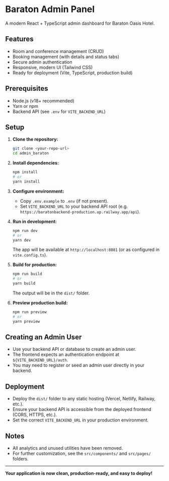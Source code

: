 
# Baraton Admin Panel

A modern React + TypeScript admin dashboard for Baraton Oasis Hotel.

## Features

- Room and conference management (CRUD)
- Booking management (with details and status tabs)
- Secure admin authentication
- Responsive, modern UI (Tailwind CSS)
- Ready for deployment (Vite, TypeScript, production build)

## Prerequisites

- Node.js (v18+ recommended)
- Yarn or npm
- Backend API (see `.env` for `VITE_BACKEND_URL`)

## Setup

1. **Clone the repository:**
   ```bash
   git clone <your-repo-url>
   cd admin_baraton
   ```

2. **Install dependencies:**
   ```bash
   npm install
   # or
   yarn install
   ```

3. **Configure environment:**
   - Copy `.env.example` to `.env` (if not present).
   - Set `VITE_BACKEND_URL` to your backend API root (e.g. `https://baratonbackend-production.up.railway.app/api`).

4. **Run in development:**
   ```bash
   npm run dev
   # or
   yarn dev
   ```
   The app will be available at `http://localhost:8081` (or as configured in `vite.config.ts`).

5. **Build for production:**
   ```bash
   npm run build
   # or
   yarn build
   ```
   The output will be in the `dist/` folder.

6. **Preview production build:**
   ```bash
   npm run preview
   # or
   yarn preview
   ```

## Creating an Admin User

- Use your backend API or database to create an admin user.
- The frontend expects an authentication endpoint at `${VITE_BACKEND_URL}/auth`.
- You may need to register or seed an admin user directly in your backend.

## Deployment

- Deploy the `dist/` folder to any static hosting (Vercel, Netlify, Railway, etc.).
- Ensure your backend API is accessible from the deployed frontend (CORS, HTTPS, etc.).
- Set the correct `VITE_BACKEND_URL` in your production environment.

## Notes

- All analytics and unused utilities have been removed.
- For further customization, see the `src/components/` and `src/pages/` folders.

---

**Your application is now clean, production-ready, and easy to deploy!**
